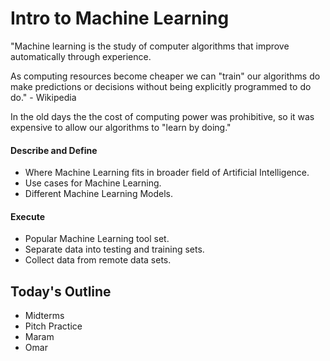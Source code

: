 # Intro to Machine Learning

"Machine learning is the study of computer algorithms that improve automatically through experience.

As computing resources become cheaper we can "train" our algorithms do make predictions or decisions without being explicitly  programmed to do do." - Wikipedia

In the old days the the cost of computing power was prohibitive, so it was expensive to allow our algorithms to "learn by doing."

#### Describe and Define

- Where Machine Learning fits in broader field of Artificial Intelligence.
- Use cases for Machine Learning.
- Different Machine Learning Models.

#### Execute

- Popular Machine Learning tool set.
- Separate data into testing and training sets.
- Collect data from remote data sets.

## Today's Outline
 - Midterms
 - Pitch Practice
  - Maram
  - Omar

